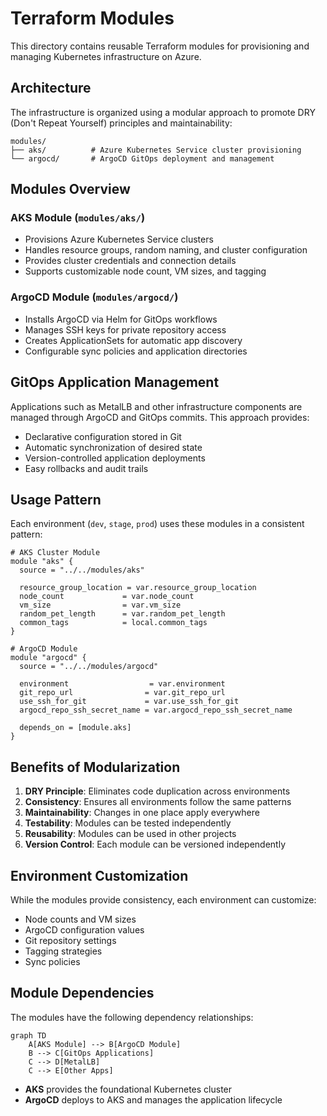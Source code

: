 # Terraform Modules

This directory contains reusable Terraform modules for provisioning and managing Kubernetes infrastructure on Azure.

## Architecture

The infrastructure is organized using a modular approach to promote DRY (Don't Repeat Yourself) principles and maintainability:

```
modules/
├── aks/          # Azure Kubernetes Service cluster provisioning
└── argocd/       # ArgoCD GitOps deployment and management
```

## Modules Overview

### AKS Module (`modules/aks/`)
- Provisions Azure Kubernetes Service clusters
- Handles resource groups, random naming, and cluster configuration
- Provides cluster credentials and connection details
- Supports customizable node count, VM sizes, and tagging

### ArgoCD Module (`modules/argocd/`)
- Installs ArgoCD via Helm for GitOps workflows
- Manages SSH keys for private repository access
- Creates ApplicationSets for automatic app discovery
- Configurable sync policies and application directories

## GitOps Application Management

Applications such as MetalLB and other infrastructure components are managed through ArgoCD and GitOps commits. This approach provides:
- Declarative configuration stored in Git
- Automatic synchronization of desired state
- Version-controlled application deployments
- Easy rollbacks and audit trails

## Usage Pattern

Each environment (`dev`, `stage`, `prod`) uses these modules in a consistent pattern:

```hcl
# AKS Cluster Module
module "aks" {
  source = "../../modules/aks"
  
  resource_group_location = var.resource_group_location
  node_count             = var.node_count
  vm_size                = var.vm_size
  random_pet_length      = var.random_pet_length
  common_tags            = local.common_tags
}

# ArgoCD Module
module "argocd" {
  source = "../../modules/argocd"
  
  environment                  = var.environment
  git_repo_url                = var.git_repo_url
  use_ssh_for_git             = var.use_ssh_for_git
  argocd_repo_ssh_secret_name = var.argocd_repo_ssh_secret_name
  
  depends_on = [module.aks]
}
```

## Benefits of Modularization

1. **DRY Principle**: Eliminates code duplication across environments
2. **Consistency**: Ensures all environments follow the same patterns
3. **Maintainability**: Changes in one place apply everywhere
4. **Testability**: Modules can be tested independently
5. **Reusability**: Modules can be used in other projects
6. **Version Control**: Each module can be versioned independently

## Environment Customization

While the modules provide consistency, each environment can customize:
- Node counts and VM sizes
- ArgoCD configuration values
- Git repository settings
- Tagging strategies
- Sync policies

## Module Dependencies

The modules have the following dependency relationships:

```mermaid
graph TD
    A[AKS Module] --> B[ArgoCD Module]
    B --> C[GitOps Applications]
    C --> D[MetalLB]
    C --> E[Other Apps]
```

- **AKS** provides the foundational Kubernetes cluster
- **ArgoCD** deploys to AKS and manages the application lifecycle
